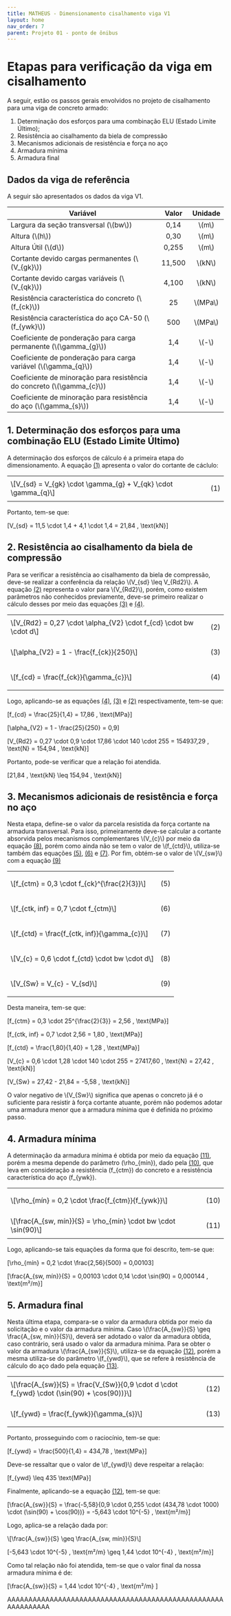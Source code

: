 ```yaml
---
title: MATHEUS - Dimensionamento cisalhamento viga V1
layout: home
nav_order: 7
parent: Projeto 01 - ponto de ônibus
---
```


<!--Don't delete this script-->
<script src = "https://polyfill.io/v3/polyfill.min.js?features=es6"></script>
<script id = "MathJax-script" async src="https://cdn.jsdelivr.net/npm/mathjax@3/es5/tex-mml-chtml.js"></script>
<!--Don't delete this script-->

<h1>Etapas para verificação da viga em cisalhamento</h1>  

<p aligin = "justify">
A seguir, estão os passos gerais envolvidos no projeto de cisalhamento para uma viga de concreto armado: 
</p>

<ol>
  <li>Determinação dos esforços para uma combinação ELU (Estado Limite Último);</li>
  <li>Resistência ao cisalhamento da biela de compressão</li>
  <li>Mecanismos adicionais de resistência e força no aço</li>
  <li>Armadura mínima</li>
  <li>Armadura final</li>
</ol>

<h2>Dados da viga de referência</h2>  
<p aligin = "justify">
A seguir são apresentados os dados da viga V1. 
</p>

<table>
<thead align="center">
  <tr>
    <th>Variável</th>
    <th>Valor</th>
    <th>Unidade</th>
  </tr>
</thead>
<tbody align="center">
  <tr>
    <td align = "left">Largura da seção transversal (\(bw\))</td>
    <td>0,14</td>
    <td>\(m\)</td>
  </tr>
  <tr>
    <td align = "left">Altura (\(h\))</td>
    <td>0,30</td>
    <td>\(m\)</td>
  </tr>
  <tr>
    <td align = "left">Altura Útil (\(d\))</td>
    <td>0,255</td>
    <td>\(m\)</td>
  </tr>
  <tr>
    <td align = "left">Cortante devido cargas permanentes (\(V_{gk}\))</td>
    <td>11,500</td>
    <td>\(kN\)</td>
  </tr>
  <tr>
    <td align = "left">Cortante devido cargas variáveis (\(V_{qk}\))</td>
    <td>4,100</td>
    <td>\(kN\)</td>
  </tr>
  <tr>
    <td align = "left">Resistência característica do concreto (\(f_{ck}\))</td>
    <td>25</td>
    <td>\(MPa\)</td>
  </tr>
  <tr>
    <td align = "left">Resistência característica do aço CA-50 (\(f_{ywk}\))</td>
    <td>500</td>
    <td>\(MPa\)</td>
  </tr>
  <tr>
    <td align = "left">Coeficiente de ponderação para carga permanente (\(\gamma_{g}\))</td>
    <td>1,4</td>
    <td>\(-\)</td>
  </tr>
  <tr>
    <td align = "left">Coeficiente de ponderação para carga variável (\(\gamma_{q}\))</td>
    <td>1,4</td>
    <td>\(-\)</td>
  </tr>
  <tr>
    <td align = "left">Coeficiente de minoração para resistência do concreto (\(\gamma_{c}\))</td>
    <td>1,4</td>
    <td>\(-\)</td>
  </tr>
  <tr>
    <td align = "left">Coeficiente de minoração para resistência do aço (\(\gamma_{s}\))</td>
    <td>1,4</td>
    <td>\(-\)</td>
  </tr>
</tbody>
</table>

<h2>1. Determinação dos esforços para uma combinação ELU (Estado Limite Último)</h2>  

<p aligin = "justify">
A determinação dos esforços de cálculo é a primeira etapa do dimensionamento. A equação <a href="#eq1">(1)</a> apresenta o valor do cortante de cáclulo:
</p>

<table>
  <tr>
    <td align = "left">\[V_{sd} = V_{gk} \cdot \gamma_{g} + V_{qk} \cdot \gamma_{q}\]</td>
    <td><p align = "right" id = "eq1">(1)</p></td>
  </tr>
</table>

<p aligin = "justify">
Portanto, tem-se que:
</p>

\[V_{sd} = 11,5 \cdot 1,4 + 4,1 \cdot 1,4 = 21,84 \, \text{kN}\]

<h2>2. Resistência ao cisalhamento da biela de compressão</h2>

<p aligin = "justify">
Para se verificar a resistência ao cisalhamento da biela de compressão, deve-se realizar a conferência da relação \(V_{sd} \leq V_{Rd2}\). A equação <a href="#eq2">(2)</a> representa o valor para \(V_{Rd2}\), porém, como existem parâmetros não conhecidos previamente, deve-se primeiro realizar o cálculo desses por meio das equações <a href="#eq3">(3)</a> e <a href="#eq4">(4)</a>.
</p>

<table>
  <tr>
    <td align = "left">\[V_{Rd2} = 0,27 \cdot \alpha_{V2} \cdot f_{cd} \cdot bw \cdot d\]</td>
    <td><p align = "right" id = "eq2">(2)</p></td>
  </tr>
  <tr>
    <td align = "left">\[\alpha_{V2} = 1 - \frac{f_{ck}}{250}\]</td>
    <td><p align = "right" id = "eq3">(3)</p></td>
  </tr>
  <tr>
    <td align = "left">\[f_{cd} = \frac{f_{ck}}{\gamma_{c}}\]</td>
    <td><p align = "right" id = "eq4">(4)</p></td>
  </tr>
</table>

<p aligin = "justify">
Logo, aplicando-se as equações <a href="#eq4">(4)</a>, <a href="#eq3">(3)</a> e <a href="#eq2">(2)</a> respectivamente, tem-se que:
</p>

\[f_{cd} = \frac{25}{1,4} = 17,86 \, \text{MPa}\]

\[\alpha_{V2} = 1 - \frac{25}{250} = 0,9\]

\[V_{Rd2} = 0,27 \cdot 0,9 \cdot 17,86 \cdot 140 \cdot 255 = 154937,29 \, \text{N} = 154,94 \, \text{kN}\]

<p aligin = "justify">
Portanto, pode-se verificar que a relação foi atendida.
</p>

\[21,84 \, \text{kN} \leq 154,94 \, \text{kN}\]

<h2>3. Mecanismos adicionais de resistência e força no aço</h2>

<p aligin = "justify">
Nesta etapa, define-se o valor da parcela resistida da força cortante na armadura transversal. Para isso, primeiramente deve-se calcular a cortante absorvida pelos mecanismos complementares \(V_{c}\) por meio da equação <a href="#eq8">(8)</a>, porém como ainda não se tem o valor de \(f_{ctd}\), utiliza-se também das equações <a href="#eq5">(5)</a>, <a href="#eq6">(6)</a> e <a href="#eq7">(7)</a>. Por fim, obtém-se o valor de \(V_{sw}\) com a equação <a href="#eq9">(9)</a>
</p>

<table>
  <tr>
    <td align = "left">\[f_{ctm} = 0,3 \cdot f_{ck}^{\frac{2}{3}}\]</td>
    <td><p align = "right" id = "eq5">(5)</p></td>
  </tr>
  <tr>
    <td align = "left">\[f_{ctk, inf} = 0,7 \cdot f_{ctm}\]</td>
    <td><p align = "right" id = "eq6">(6)</p></td>
  </tr>
  <tr>
    <td align = "left">\[f_{ctd} = \frac{f_{ctk, inf}}{\gamma_{c}}\]</td>
    <td><p align = "right" id = "eq7">(7)</p></td>
  </tr>
  <tr>
    <td align = "left">\[V_{c} = 0,6 \cdot f_{ctd} \cdot bw \cdot d\]</td>
    <td><p align = "right" id = "eq8">(8)</p></td>
  </tr>
  <tr>
    <td align = "left">\[V_{Sw} = V_{c} - V_{sd}\]</td>
    <td><p align = "right" id = "eq9">(9)</p></td>
  </tr>
</table>

<p aligin = "justify">
Desta maneira, tem-se que:
</p>

\[f_{ctm} = 0,3 \cdot 25^{\frac{2}{3}} = 2,56 \, \text{MPa}\]

\[f_{ctk, inf} = 0,7 \cdot 2,56 = 1,80 \, \text{MPa}\]

\[f_{ctd} = \frac{1,80}{1,40} = 1,28 \, \text{MPa}\]

\[V_{c} = 0,6 \cdot 1,28 \cdot 140 \cdot 255 = 27417,60 \, \text{N} = 27,42 \, \text{kN}\]

\[V_{Sw} = 27,42 - 21,84 = -5,58 \, \text{kN}\]

<p aligin = "justify">
O valor negativo de \(V_{Sw}\) significa que apenas o concreto já é o suficiente para resistir à força cortante atuante, porém não podemos adotar uma armadura menor que a armadura mínima que é definida no próximo passo.
</p>

<h2>4. Armadura mínima</h2>

A determinação da armadura mínima é obtida por meio da equação <a href="#eq11">(11)</a>, porém a mesma depende do parâmetro \(\rho_{mín}\), dado pela <a href="#eq10">(10)</a>, que leva em consideração a resistência \(f_{ctm}\) do concreto e a resistência característica do aço \(f_{ywk}\).

<table>
  <tr>
    <td align = "left">\[\rho_{mín} = 0,2 \cdot \frac{f_{ctm}}{f_{ywk}}\]</td>
    <td><p align = "right" id = "eq10">(10)</p></td>
  </tr>
  <tr>
    <td align = "left">\[\frac{A_{sw, mín}}{S} = \rho_{mín} \cdot bw \cdot \sin(90)\]</td>
    <td><p align = "right" id = "eq11">(11)</p></td>
  </tr>
</table>

<p aligin = "justify">
Logo, aplicando-se tais equações da forma que foi descrito, tem-se que:
</p>

\[\rho_{mín} = 0,2 \cdot \frac{2,56}{500} = 0,00103\]

\[\frac{A_{sw, mín}}{S} = 0,00103 \cdot 0,14 \cdot \sin(90) = 0,000144 \, \text{m²/m}\]

<h2>5. Armadura final</h2>

<p aligin = "justify">
Nesta última etapa, compara-se o valor da armadura obtida por meio da solicitação e o valor da armadura mínima. Caso \(\frac{A_{sw}}{S} \geq \frac{A_{sw, mín}}{S}\), deverá ser adotado o valor da armadura obtida, caso contrário, será usado o valor da armadura mínima. Para se obter o valor da armadura \(\frac{A_{sw}}{S}\), utiliza-se da equação <a href="#eq12">(12)</a>, porém a mesma utiliza-se do parâmetro \(f_{ywd}\), que se refere à resistência de cálculo do aço dado pela equação <a href="#eq13">(13)</a>.
</p>

<table>
  <tr>
    <td align = "left">\[\frac{A_{sw}}{S} = \frac{V_{Sw}}{0,9 \cdot d \cdot f_{ywd} \cdot (\sin(90) + \cos(90))}\]</td>
    <td><p align = "right" id = "eq12">(12)</p></td>
  </tr>
  <tr>
    <td align = "left">\[f_{ywd} = \frac{f_{ywk}}{\gamma_{s}}\]</td>
    <td><p align = "right" id = "eq13">(13)</p></td>
  </tr>
</table>

<p aligin = "justify">
Portanto, prosseguindo com o raciocínio, tem-se que:
</p>

\[f_{ywd} = \frac{500}{1,4} = 434,78 \, \text{MPa}\]

<p aligin = "justify">
Deve-se ressaltar que o valor de \(f_{ywd}\) deve respeitar a relação:
</p>

\[f_{ywd} \leq 435 \text{MPa}\]

<p aligin = "justify">
Finalmente, aplicando-se a equação <a href="#eq12">(12)</a>, tem-se que:
</p>

\[\frac{A_{sw}}{S} = \frac{-5,58}{0,9 \cdot 0,255 \cdot (434,78 \cdot 1000) \cdot (\sin(90) + \cos(90))} = -5,643 \cdot 10^{-5} \, \text{m²/m}\]

<p aligin = "justify">
Logo, aplica-se a relação dada por:
</p>

<p>
\[\frac{A_{sw}}{S} \geq \frac{A_{sw, mín}}{S}\]

\[-5,643 \cdot 10^{-5} \, \text{m²/m} \geq 1,44 \cdot 10^{-4} \, \text{m²/m}\]
</p>

<p aligin = "justify">
Como tal relação não foi atendida, tem-se que o valor final da nossa armadura mínima é de:
</p>

\[\frac{A_{sw}}{S} = 1,44 \cdot 10^{-4} \, \text{m²/m} \]

AAAAAAAAAAAAAAAAAAAAAAAAAAAAAAAAAAAAAAAAAAAAAAAAAAAAAAAAAAAAA